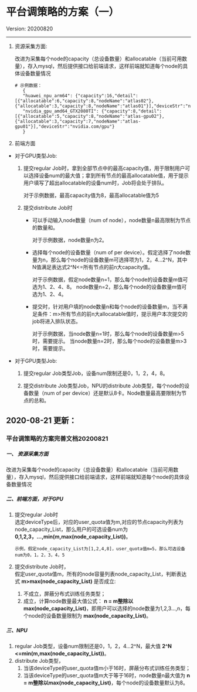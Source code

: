 # 平台调策略的方案（一）

Version: 20200820

---

1.	资源采集方面:

    改进为采集每个node的capacity（总设备数量）和allocatable（当前可用数量），存入mysql，然后提供接口给前端请求，这样前端就知道每个node的具体设备数量情况

     ```
    # 示例数据：
        {
        "huawei_npu_arm64": {"capacity":16,"detail":[{"allocatable":6,"capacity":8,"nodeName":"atlas02"},{"allocatable":3,"capacity":8,"nodeName":"atlas01"}],"deviceStr":"npu.huawei.com/NPU"},
        "nvidia_gpu_amd64_GTX2080TI": {"capacity":8,"detail":[{"allocatable":5,"capacity":8,"nodeName":"atlas-gpu02"},{"allocatable":3,"capacity":7,"nodeName":"atlas-gpu01"}],"deviceStr":"nvidia.com/gpu"}
        }
     ```

2.	前端方面

* 对于GPU类型Job: 

    1. 提交regular Job时，拿到全部节点中的最高capacity值，用于限制用户可以选择设备num的最大值；拿到所有节点的最高allocatable值，用于提示用户填写了超出allocatable的设备num时，Job将会处于排队。

        对于示例数据，最高capacity值为8，最高allocatable值为5

    2. 提交distribute Job时

        + 可以手动输入node数量（num of node），node数量n最高限制为节点的数量和。

            对于示例数据，node数量n为2。

        + 选择每个node的设备数量（num of per device）。假定选择了node数量为n，那么每个node的设备数量m可选择项为1，2，4…2^N，其中N值满足表达式2^N<=所有节点的前n大capacity值。

            对于示例数据，假定node数量n=1，那么每个node的设备数量m值可选为1、2、4、8。
            node数量n=2，那么每个node的设备数量m值可选为1、2、4。

        + 提交时，针对用户填的node数量n和每个node的设备数量m，当不满足条件：m>所有节点的前n大allocatable值时，提示用户本次提交的job将进入排队状态。

            对于示例数据，当node数量n=1时，那么每个node的设备数量m>5时，需要提示。
            当node数量n=2时，那么每个node的设备数量m>3时，需要提示。

* 对于GPU类型Job: 

    1. 提交regular Job类型Job，设备num限制还是0，1，2，4，8。

    2. 提交distribute Job类型Job，NPU的distribute Job类型，每个node的设备数量（num of per device）还是默认8卡。Node数量最高要限制为节点的总和。

2020-08-21 更新：
---
### 平台调策略的方案完善文档20200821

##### 一、 资源采集方面
  改进为采集每个node的capacity（总设备数量）和allocatable（当前可用数量），存入mysql，然后提供接口给前端请求，这样前端就知道每个node的具体设备数量情况            
  
    
##### 二、前端方面，对于GPU  
1. 提交regular Job时  
    选定deviceType后，对应的user_quota值为m,对应的节点capacity列表为node_capacity_List，那么用户的可选设备num为 __0,1,2,3，...,min(m,max(node_capacity_List))__。
    ```
    示例，假定node_capacity_List为[1,2,4,8]，user_quota值m=5，那么可选设备num为0，1，2，3，4，5
    ```

2. 提交distribute Job时，   
    假定user_quota值m，所有的node容量列表node_capacity_List，判断表达式  __m>max(node_capacity_List)__  是否成立:
    1. 不成立，屏蔽分布式训练任务类型；
    2. 成立，计算node数量最大值公式：  __n = m整除以max(node_capacity_List)__，即用户可以选择的node数量为1,2,3...,n，每个node的设备数量限制为 __max(node_capacity_List)__。
    
    
##### 三、NPU
1. regular Job类型，设备num限制还是0，1，2，4…2^N，最大值 __2^N <=min(m,max(node_capacity_List))__。
2. distribute Job类型，  
    1. 当该deviceType的user_quota值m小于16时，屏蔽分布式训练任务类型；
    2. 当该deviceType的user_quota值m大于等于16时，node数量n最大值为  __n = m整除以max(node_capacity_List)__，每个node的设备数量默认为8。
    